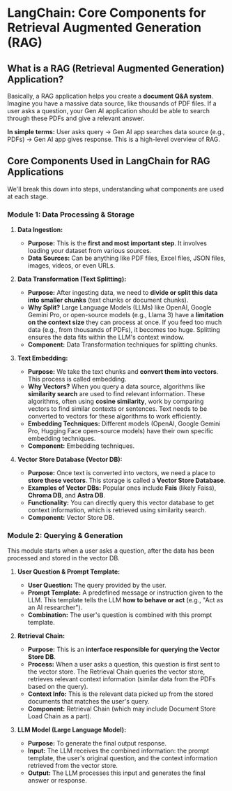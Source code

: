 # LangChain: Core Components for Retrieval Augmented Generation (RAG)

## What is a RAG (Retrieval Augmented Generation) Application?

Basically, a RAG application helps you create a **document Q&A system**. Imagine you have a massive data source, like thousands of PDF files. If a user asks a question, your Gen AI application should be able to search through these PDFs and give a relevant answer.

**In simple terms:** User asks query -> Gen AI app searches data source (e.g., PDFs) -> Gen AI app gives response. This is a high-level overview of RAG.

## Core Components Used in LangChain for RAG Applications

We'll break this down into steps, understanding what components are used at each stage.

### Module 1: Data Processing & Storage

1.  **Data Ingestion:**
    *   **Purpose:** This is the **first and most important step**. It involves loading your dataset from various sources.
    *   **Data Sources:** Can be anything like PDF files, Excel files, JSON files, images, videos, or even URLs.

2.  **Data Transformation (Text Splitting):**
    *   **Purpose:** After ingesting data, we need to **divide or split this data into smaller chunks** (text chunks or document chunks).
    *   **Why Split?** Large Language Models (LLMs) like OpenAI, Google Gemini Pro, or open-source models (e.g., Llama 3) have a **limitation on the context size** they can process at once. If you feed too much data (e.g., from thousands of PDFs), it becomes too huge. Splitting ensures the data fits within the LLM's context window.
    *   **Component:** Data Transformation techniques for splitting chunks.

3.  **Text Embedding:**
    *   **Purpose:** We take the text chunks and **convert them into vectors**. This process is called embedding.
    *   **Why Vectors?** When you query a data source, algorithms like **similarity search** are used to find relevant information. These algorithms, often using **cosine similarity**, work by comparing vectors to find similar contexts or sentences. Text needs to be converted to vectors for these algorithms to work efficiently.
    *   **Embedding Techniques:** Different models (OpenAI, Google Gemini Pro, Hugging Face open-source models) have their own specific embedding techniques.
    *   **Component:** Embedding techniques.

4.  **Vector Store Database (Vector DB):**
    *   **Purpose:** Once text is converted into vectors, we need a place to **store these vectors**. This storage is called a **Vector Store Database**.
    *   **Examples of Vector DBs:** Popular ones include **Fais** (likely Faiss), **Chroma DB**, and **Astra DB**.
    *   **Functionality:** You can directly query this vector database to get context information, which is retrieved using similarity search.
    *   **Component:** Vector Store DB.

### Module 2: Querying & Generation

This module starts when a user asks a question, after the data has been processed and stored in the vector DB.

1.  **User Question & Prompt Template:**
    *   **User Question:** The query provided by the user.
    *   **Prompt Template:** A predefined message or instruction given to the LLM. This template tells the LLM **how to behave or act** (e.g., "Act as an AI researcher").
    *   **Combination:** The user's question is combined with this prompt template.

2.  **Retrieval Chain:**
    *   **Purpose:** This is an **interface responsible for querying the Vector Store DB**.
    *   **Process:** When a user asks a question, this question is first sent to the vector store. The Retrieval Chain queries the vector store, retrieves relevant context information (similar data from the PDFs based on the query).
    *   **Context Info:** This is the relevant data picked up from the stored documents that matches the user's query.
    *   **Component:** Retrieval Chain (which may include Document Store Load Chain as a part).

3.  **LLM Model (Large Language Model):**
    *   **Purpose:** To generate the final output response.
    *   **Input:** The LLM receives the combined information: the prompt template, the user's original question, and the context information retrieved from the vector store.
    *   **Output:** The LLM processes this input and generates the final answer or response.


